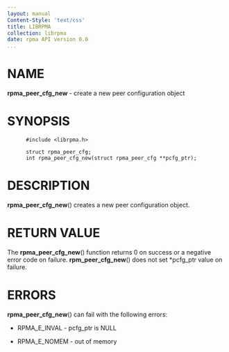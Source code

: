 ```yaml
---
layout: manual
Content-Style: 'text/css'
title: LIBRPMA
collection: librpma
date: rpma API version 0.0
...
```


[comment]: <> (SPDX-License-Identifier: BSD-3-Clause)
[comment]: <> (Copyright 2020, Intel Corporation)

NAME
====

**rpma\_peer\_cfg\_new** - create a new peer configuration object

SYNOPSIS
========

          #include <librpma.h>

          struct rpma_peer_cfg;
          int rpma_peer_cfg_new(struct rpma_peer_cfg **pcfg_ptr);

DESCRIPTION
===========

**rpma\_peer\_cfg\_new**() creates a new peer configuration object.

RETURN VALUE
============

The **rpma\_peer\_cfg\_new**() function returns 0 on success or a
negative error code on failure. **rpm\_peer\_cfg\_new**() does not set
\*pcfg\_ptr value on failure.

ERRORS
======

**rpma\_peer\_cfg\_new**() can fail with the following errors:

-   RPMA\_E\_INVAL - pcfg\_ptr is NULL

-   RPMA\_E\_NOMEM - out of memory
